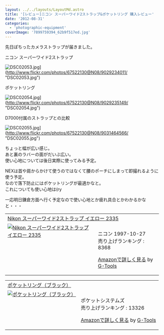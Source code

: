 ```yaml
---
layout: ../../layouts/LayoutMd.astro
title: '[レビュー]ニコン スーパーワイド2ストラップ&ポケットリング 購入レビュー'
date: '2012-08-31'
categories:
  - 'photographic-equipment'
coverImage: '7899759394_62b9f517ed.jpg'
---
```


先日ぽちったカメラストラップが届きました。

ニコン スーパーワイド2ストラップ

![DSC02053.jpg](/archive/images/9029234011_a50694eb2a.jpg)](http://www.flickr.com/photos/67522130@N08/9029234011/ "DSC02053.jpg")

ポケットリング

![DSC02054.jpg](/archive/images/9029235149_0608c81f9d.jpg)](http://www.flickr.com/photos/67522130@N08/9029235149/ "DSC02054.jpg")

D7000付属のストラップとの比較

![DSC02055.jpg](/archive/images/9031464566_f995f1b69d.jpg)](http://www.flickr.com/photos/67522130@N08/9031464566/ "DSC02055.jpg")

ちょっと幅が広い感じ。  
あと裏のラバーの面がだいぶ広い。  
使い心地については後日実際に使ってみる予定。

NEXは首や肩からかけて使うのではなくて腰のポーチにしまって即撮れるように使う予定。  
なので落下防止にはポケットリングが最適かなと。  
これについても使い心地は(ry

一応明日鎌倉方面へ行く予定なので使い心地とか疲れ具合とかわかるかなと・・・

<table border="0" cellpadding="5"><tbody><tr><td colspan="2"><a href="https://www.amazon.co.jp/exec/obidos/ASIN/B000RQBRHC/mizuka123-22/" target="_blank">Nikon スーパーワイド2ストラップ イエロー 2335</a></td></tr><tr><td valign="top"><a href="https://www.amazon.co.jp/exec/obidos/ASIN/B000RQBRHC/mizuka123-22/" target="_blank"><img alt="Nikon スーパーワイド2ストラップ イエロー 2335" src="images/31xQT3EGujL._SL160_.jpg" border="0"></a></td><td valign="top"><br>ニコン 1997-10-27<br>売り上げランキング : 8368<p><a href="https://www.amazon.co.jp/exec/obidos/ASIN/B000RQBRHC/mizuka123-22/" target="_blank">Amazonで詳しく見る</a> by <a href="http://www.goodpic.com/mt/aws/index.html">G-Tools</a></p></td></tr></tbody></table>

<table border="0" cellpadding="5"><tbody><tr><td colspan="2"><a href="https://www.amazon.co.jp/exec/obidos/ASIN/B001VJ2OT4/mizuka123-22/" target="_blank">ポケットリング（ブラック）</a></td></tr><tr><td valign="top"><a href="https://www.amazon.co.jp/exec/obidos/ASIN/B001VJ2OT4/mizuka123-22/" target="_blank"><img alt="ポケットリング（ブラック）" src="images/11xNJCNsWmL._SL160_.jpg" border="0"></a></td><td valign="top"><br>ポケットシステムズ<br>売り上げランキング : 13326<p><a href="https://www.amazon.co.jp/exec/obidos/ASIN/B001VJ2OT4/mizuka123-22/" target="_blank">Amazonで詳しく見る</a> by <a href="http://www.goodpic.com/mt/aws/index.html">G-Tools</a></p></td></tr></tbody></table>
